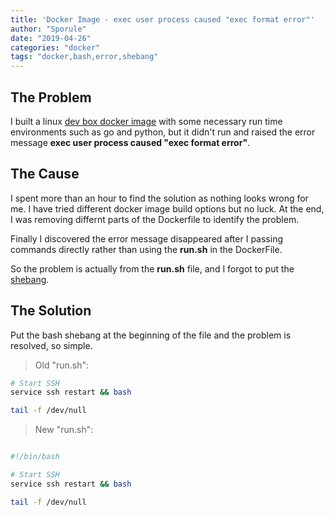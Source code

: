 ```yaml
---
title: 'Docker Image - exec user process caused "exec format error"'
author: "Sporule"
date: "2019-04-26"
categories: "docker"
tags: "docker,bash,error,shebang"
---
```


## The Problem

I built a linux [dev box docker image](https://github.com/hao-hao-hao/dev-box) with some necessary run time environments such as go and python, but it didn't run and raised the error message **exec user process caused "exec format error"**.

## The Cause

I spent more than an hour to find the solution as nothing looks wrong for me. I have tried different docker image build options but no luck.
At the end, I was removing differnt parts of the Dockerfile to identify the problem.

Finally I discovered the error message disappeared after I passing commands directly rather than using the **run.sh** in the DockerFile. 

So the problem is actually from the **run.sh** file, and I forgot to put the [shebang](https://en.wikipedia.org/wiki/Shebang_(Unix)).

## The Solution

Put the bash shebang at the beginning of the file and the problem is resolved, so simple.

> Old "run.sh":
> 
```bash
# Start SSH
service ssh restart && bash

tail -f /dev/null
```

> New "run.sh":

```bash

#!/bin/bash

# Start SSH
service ssh restart && bash

tail -f /dev/null

```
